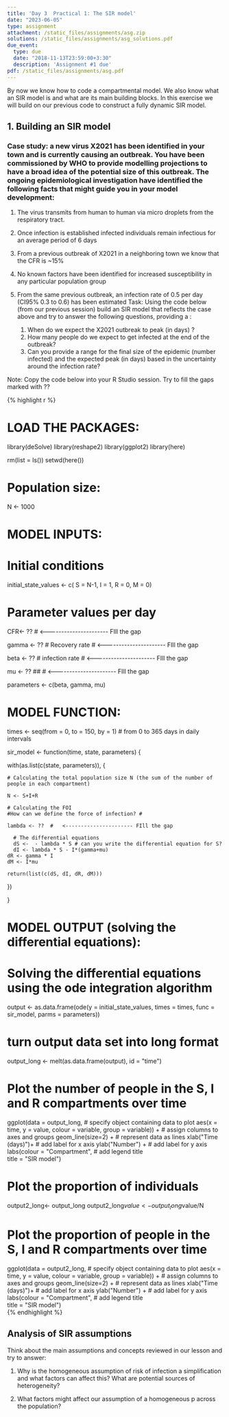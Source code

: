 ```yaml
---
title: 'Day 3  Practical 1: The SIR model'
date: "2023-06-05"
type: assignment
attachment: /static_files/assignments/asg.zip
solutions: /static_files/assignments/asg_solutions.pdf
due_event:
  type: due
  date: "2018-11-13T23:59:00+3:30"
  description: 'Assignment #1 due'
pdf: /static_files/assignments/asg.pdf
---
```

 

 
By now we know how to code a compartmental model. We also know what an SIR model is and what are its main building blocks. In this exercise we will build on our previous code to construct a fully dynamic SIR model.   
 
## 1. Building an SIR model 
 
 
### Case study: a new virus X2021 has been identified in your town and is currently causing an outbreak. You have been commissioned by WHO to provide modelling projections to have a broad idea of the potential size of this outbreak. The ongoing epidemiological investigation have identified the following facts that might guide you in your model development:    
 
1)	The virus transmits from human to human via micro droplets from the respiratory tract.    
 
2)	Once infection is established infected individuals remain infectious for an average period of 6 days    
 
3)	From a previous outbreak of X2021 in a neighboring town we know that the CFR is ~15%    
 
4)	No known factors have been identified for increased susceptibility in any particular population group   
 
5)	From the same previous outbreak, an infection rate of 0.5 per day (CI95% 0.3 to 0.6) has been estimated
Task: Using the code below (from our previous session) build an SIR model that reflects the case above and try to answer the following questions, providing a :   
 
    1)	When do we expect the X2021 outbreak to peak (in days) ?
    2)	How many people do we expect to get infected at the end of the outbreak?
    3)	Can you provide a range for the final size of the epidemic (number infected)  and the expected peak (in days) based in the uncertainty around the infection rate?
 
 
Note: Copy the code below into your R Studio session. Try to fill the gaps marked with ??   
 

{% highlight r %}
# LOAD THE PACKAGES:
library(deSolve)
library(reshape2)
library(ggplot2)
library(here)
 
rm(list = ls())
setwd(here())
# Population size:
N <- 1000
 
# MODEL INPUTS:
 
# Initial conditions
initial_state_values <- c(
  S = N-1,
  I = 1,
  R = 0,
  M = 0)           
 
# Parameter values per day
  CFR<- ?? # <---------------------- FIll the gap
   
  gamma <- ?? # Recovery rate # <---------------------- FIll the gap
  
  beta <- ??  # infection rate # <---------------------- FIll the gap
  
  mu <- ?? ## # <---------------------- FIll the gap
  
  parameters <- c(beta, gamma, mu)
 
 
# MODEL FUNCTION: 
times <- seq(from = 0, to = 150, by = 1)   # from 0 to 365 days in daily intervals
 
sir_model <- function(time, state, parameters) {  
  
  with(as.list(c(state, parameters)), {     
    
    # Calculating the total population size N (the sum of the number of people in each compartment)
    
    N <- S+I+R
    
    # Calculating the FOI
    #How can we define the force of infection? #
    
    lambda <- ??  #   <---------------------- FIll the gap
      
      # The differential equations
      dS <-  - lambda * S # can you write the differential equation for S? 
      dI <- lambda * S - I*(gamma+mu)     
    dR <- gamma * I
    dM <- I*mu
    
    return(list(c(dS, dI, dR, dM))) 
  })
  
}
 
 
 
# MODEL OUTPUT (solving the differential equations):
 
# Solving the differential equations using the ode integration algorithm
output <- as.data.frame(ode(y = initial_state_values, 
                            times = times, 
                            func = sir_model,
                            parms = parameters))
 
 
 
# turn output data set into long format
output_long <- melt(as.data.frame(output), id = "time")                 
 
 
# Plot the number of people in the S, I and R compartments over time
ggplot(data = output_long,                                               # specify object containing data to plot
       aes(x = time, y = value, colour = variable, group = variable)) +  # assign columns to axes and groups
  geom_line(size=2) +                                                          # represent data as lines
  xlab("Time (days)")+                                                   # add label for x axis
  ylab("Number") +                                                       # add label for y axis
  labs(colour = "Compartment",                                           # add legend title  
       title = "SIR model")    
 
 
 
# Plot the proportion of individuals 
 
output2_long<- output_long
output2_long$value<-output_long$value/N
 
 
# Plot the proportion of people in the S, I and R compartments over time
ggplot(data = output2_long,                                               # specify object containing data to plot
       aes(x = time, y = value, colour = variable, group = variable)) +  # assign columns to axes and groups
  geom_line(size=2) +                                                          # represent data as lines
  xlab("Time (days)")+                                                   # add label for x axis
  ylab("Number") +                                                       # add label for y axis
  labs(colour = "Compartment",                                           # add legend title  
       title = "SIR model")   
{% endhighlight %}
 
## Analysis of SIR assumptions
 
Think about the main assumptions and concepts reviewed in our lesson and try to answer:   
 
1)	Why is the homogeneous assumption of risk of infection a simplification and what factors can affect this? What are potential sources of heterogeneity?   
 
2)	What factors might affect our assumption of a homogeneous p across the population?    
 
 
 
